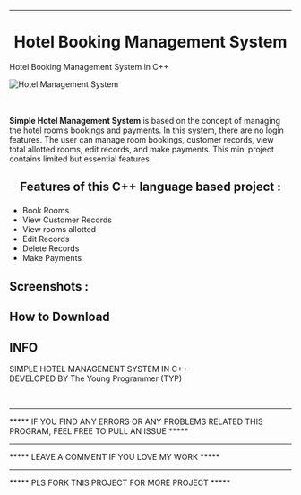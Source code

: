 <hr>
<h1 align="center">
Hotel Booking Management System
</h1>


Hotel Booking Management System in C++ 


       
   <img src="https://user-images.githubusercontent.com/79866006/177529716-9ec4b8be-0d04-4fc6-84ab-fb15fb8298e6.png" alt="Hotel Management System" class="center">


<p>
<br><br>
<b>Simple Hotel Management System</b> is based on the concept of managing the hotel room’s bookings and payments. In this system, there are no login features. The user can manage room bookings, customer records, view total allotted rooms, edit records, and make payments. This mini project contains limited but essential features.

</p>

<h2 align="center">

Features of this C++ language based project :
</h2>

<p>

- Book Rooms
- View Customer Records
- View rooms allotted
- Edit Records
- Delete Records
- Make Payments

</p>

<h2>Screenshots :</h2>




<h2>How to Download </h2>




<h2>
INFO
</h2>
<footer>
SIMPLE HOTEL MANAGEMENT SYSTEM IN C++

<br>
DEVELOPED BY The Young Programmer (TYP)

<br><hr>
***** IF YOU FIND ANY ERRORS OR ANY PROBLEMS RELATED THIS PROGRAM, FEEL FREE TO PULL AN ISSUE *****  

<hr>
***** LEAVE A COMMENT IF YOU LOVE MY WORK *****

<hr>
***** PLS FORK TNIS PROJECT FOR MORE PROJECT  *****

</footer>






